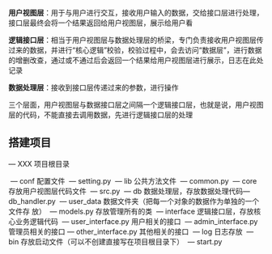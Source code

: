 **用户视图层**：用于与用户进行交互，接收用户输入的数据，交给接口层进行处理，接口层最终会将一个结果返回给用户视图层，展示给用户看

**逻辑接口层**：相当于用户视图层与数据处理层的桥梁，专门负责接收用户视图层传过来的数据，并进行“核心逻辑”校验，校验过程中，会去访问“数据层”，进行数据的增删改查，通过或不通过后会返回一个结果给用户视图层进行展示，日志在此处记录

**数据处理层**：接收到接口层传递过来的参数，进行操作

三个层面，用户视图层与数据接口层之间隔一个逻辑接口层，也就是说，用户视图层的代码，不能直接去调用数据，先进行逻辑接口层的处理

## 搭建项目

—  XXX 项目根目录

​		— conf 配置文件
​				— setting.py
​		— lib 公共方法文件
​				— common.py
​		— core 存放用户视图层代码文件
​				— src.py
​		— db 数据处理层，存放数据处理代码
​				— db_handler.py
​				— user_data 数据文件夹（把每一个对象的数据作为单独的一个文件存										放）
​				— models.py 存放管理所有的类
​		— interface 逻辑接口层，存放核心业务逻辑代码
​				— user_interface.py 用户相关的接口
​				— admin_interface.py 管理员相关的接口
​				— other_interface.py 其他相关的接口
​		— log 日志存放
​		— bin 存放启动文件（可以不创建直接写在项目根目录下）
​				— start.py

